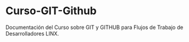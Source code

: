 # Curso-GIT-Github
Documentación del Curso sobre GIT y GITHUB para Flujos de Trabajo de Desarrolladores LINX.
